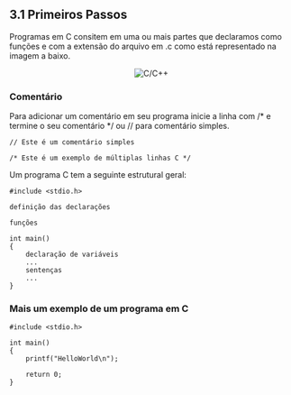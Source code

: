 ## 3.1 Primeiros Passos

Programas em C consitem em uma ou mais partes que declaramos como funções e com a extensão do arquivo em .c como está representado na imagem a baixo.

<p align="center">
    <img src="https://i.imgur.com/ta8FEqY.png" alt="C/C++">
</p>

### Comentário

Para adicionar um comentário em seu  programa inicie a linha com /* e termine o seu comentário */ ou // para comentário simples.

```
// Este é um comentário simples
```

```
/* Este é um exemplo de múltiplas linhas C */
```
Um programa C tem a seguinte estrutural geral:

```
#include <stdio.h>

definição das declarações

funções

int main()
{
    declaração de variáveis
    ...
    sentenças
    ...
}
```
### Mais um exemplo de um programa em C 

```
#include <stdio.h>

int main()
{
    printf("HelloWorld\n");

    return 0;
}
```